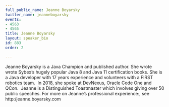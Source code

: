 ```yaml
---
full_public_name: Jeanne Boyarsky
twitter_name: jeanneboyarsky
events:
- 4563
- 4565
title: Jeanne Boyarsky
layout: speaker_bio
id: 883
order: 2

---
```

Jeanne Boyarsky is a Java Champion and published author. She wrote wrote Sybex’s hugely popular Java 8 and Java 11 certification books. She is a Java developer with 17 years experience and volunteers with a FIRST robotics team.  In 2018, she spoke at DevNexus, Oracle Code One and QCon.  Jeanne is a Distinguished Toastmaster which involves giving over 50 public speeches. For more on Jeanne’s professional experience:, see http:/jeanne.boyarsky.com